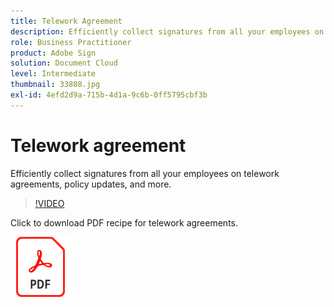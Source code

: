 ```yaml
---
title: Telework Agreement
description: Efficiently collect signatures from all your employees on telework agreements, policy updates, and more
role: Business Practitioner
product: Adobe Sign
solution: Document Cloud
level: Intermediate
thumbnail: 33808.jpg
exl-id: 4efd2d9a-715b-4d1a-9c6b-0ff5795cbf3b
---
```

# Telework agreement

Efficiently collect signatures from all your employees on telework agreements, policy updates, and more.

>[!VIDEO](https://video.tv.adobe.com/v/33808?hidetitle=true)

Click to download PDF recipe for telework agreements.

[![Download PDF Recipe](../assets/acrobat_PDF_96.png)](../assets/UseCaseRecipe-EN-UsingMegaSign.pdf)
